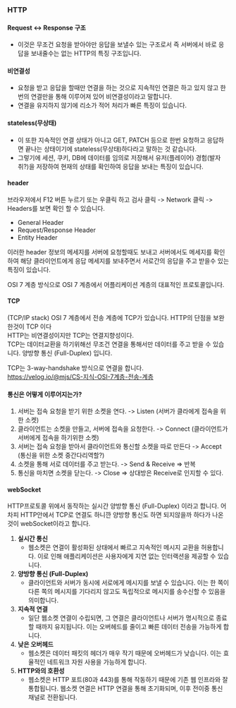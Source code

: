 ### HTTP

#### Request <-> Response 구조

- 이것은 무조건 요청을 받아야만 응답을 보낼수 있는 구조로서 즉 서버에서 바로 응답을 보내줄수는 없는 HTTP의 특징 구조입니다.

#### 비연결성

- 요청을 받고 응답을 할때만 연결을 하는 것으로 지속적인 연결은 하고 있지 않고 한번의 연결만을 통해 이루어져 있어 비연결성이라고 말합니다.
- 연결을 유지하지 않기에 리소가 적어 처리가 빠른 특징이 있습니다.

#### stateless(무상태)

- 이 또한 지속적인 연결 상태가 아니고 GET, PATCH 등으로 한번 요청하고 응답하면 끝나는 상태이기에 stateless(무상태)하다라고 말하는 것 같습니다.
- 그렇기에 세션, 쿠키, DB에 데이터를 임의로 저장해서 유저(플레이어) 경험(발자취?)을 저장하여 현재의 상태를 확인하여 응답을 보내는 특징이 있습니다.

#### header

브라우저에서 F12 버튼 누르기 또는 우클릭 하고 검사 클릭 -> Network 클릭 -> Headers를 보면 확인 할 수 있습니다.

- General Header
- Request/Response Header
- Entity Header

이러한 header 정보의 메세지를 서버에 요청할때도 보내고 서버에서도 메세지를 확인하여 해당 클라이언트에게 응답 메세지를 보내주면서 서로간의 응답을 주고 받을수 있는 특징이 있습니다.

OSI 7 계층 방식으로 OSI 7 계층에서 어플리케이션 계층의 대표적인 프로토콜입니다.

#### TCP

(TCP/IP stack) OSI 7 계층에서 전송 계층에 TCP가 있습니다. HTTP의 단점을 보완한것이 TCP 이다 <br>
HTTP는 비연결성이지만 TCP는 연결지향성이다. <br>
TCP는 데이터교환을 하기위해선 무조건 연결을 통해서만 데이터를 주고 받을 수 있습니다. 양방향 통신 (Full-Duplex) 입니다.

TCP는 3-way-handshake 방식으로 연결을 합니다.<br>
https://velog.io/@mjs/CS-지식-OSI-7계층-전송-계층

#### 통신은 어떻게 이루어지는가?

1. 서버는 접속 요청을 받기 위한 소켓을 연다. -> Listen (서버가 클라에게 접속을 위한 소켓)
2. 클라이언트는 소켓을 만들고, 서버에 접속을 요청한다. -> Connect (클라이언트가 서버에게 접속을 하기위한 소켓)
3. 서버는 접속 요청을 받아서 클라이언트와 통신할 소켓을 따로 만든다 -> Accept (통신을 위한 소켓 중간다리역할?)
4. 소켓을 통해 서로 데이터를 주고 받는다. -> Send & Receive => 반복
5. 통신을 마치면 소켓을 닫는다. -> Close => 상대방은 Receive로 인지할 수 있다.

#### webSocket

HTTP프로토콜 위에서 동작하는 실시간 양방향 통신 (Full-Duplex) 이라고 합니다.
어차피 HTTP안에서 TCP로 연결도 하니깐 양방향 통신도 하면 되지않을까 하다가 나온 것이 webSocket이라고 합니다.

1. **실시간 통신**
   - 웹소켓은 연결이 활성화된 상태에서 빠르고 지속적인 메시지 교환을 허용합니다. 이로 인해 애플리케이션은 사용자에게 지연 없는 인터랙션을 제공할 수 있습니다.
2. **양방향 통신 (Full-Duplex)**
   - 클라이언트와 서버가 동시에 서로에게 메시지를 보낼 수 있습니다. 이는 한 쪽이 다른 쪽의 메시지를 기다리지 않고도 독립적으로 메시지를 송수신할 수 있음을 의미합니다.
3. **지속적 연결**
   - 일단 웹소켓 연결이 수립되면, 그 연결은 클라이언트나 서버가 명시적으로 종료할 때까지 유지됩니다. 이는 오버헤드를 줄이고 빠른 데이터 전송을 가능하게 합니다.
4. **낮은 오버헤드**
   - 웹소켓은 데이터 패킷의 헤더가 매우 작기 때문에 오버헤드가 낮습니다. 이는 효율적인 네트워크 자원 사용을 가능하게 합니다.
5. **HTTP와의 호환성**
   - 웹소켓은 HTTP 포트(80과 443)를 통해 작동하기 때문에 기존 웹 인프라와 잘 통합됩니다. 웹소켓 연결은 HTTP 연결을 통해 초기화되며, 이후 전이중 통신 채널로 전환됩니다.
